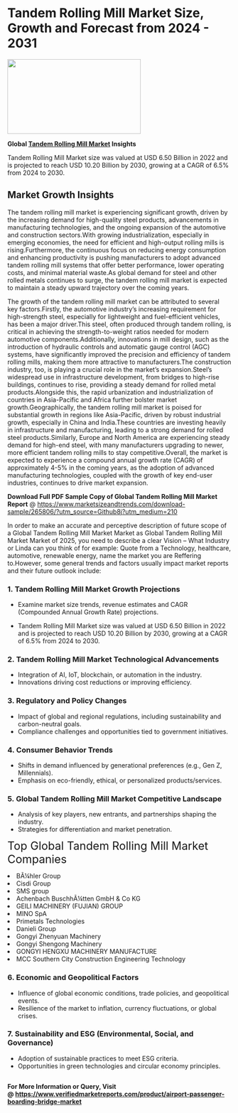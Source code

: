 <H1>Tandem Rolling Mill Market Size, Growth and Forecast from 2024 - 2031</H1><img class="aligncenter size-medium wp-image-584254" src="https://thirdeyenews.in/wp-content/uploads/2024/09/Global-Market-Research-300x168.jpeg" alt="" width="300" height="168" /><p><strong>Global&nbsp;<a href="https://www.marketsizeandtrends.com/download-sample/265806/?utm_source=Github8j?utm_medium=210">Tandem Rolling Mill Market</a> Insights</strong></p><p>Tandem Rolling Mill Market size was valued at USD 6.50 Billion in 2022 and is projected to reach USD 10.20 Billion by 2030, growing at a CAGR of 6.5% from 2024 to 2030.</p><p><h2>Market Growth Insights</h2> <p>The tandem rolling mill market is experiencing significant growth, driven by the increasing demand for high-quality steel products, advancements in manufacturing technologies, and the ongoing expansion of the automotive and construction sectors.With growing industrialization, especially in emerging economies, the need for efficient and high-output rolling mills is rising.Furthermore, the continuous focus on reducing energy consumption and enhancing productivity is pushing manufacturers to adopt advanced tandem rolling mill systems that offer better performance, lower operating costs, and minimal material waste.As global demand for steel and other rolled metals continues to surge, the tandem rolling mill market is expected to maintain a steady upward trajectory over the coming years.</p> <p>The growth of the tandem rolling mill market can be attributed to several key factors.Firstly, the automotive industry’s increasing requirement for high-strength steel, especially for lightweight and fuel-efficient vehicles, has been a major driver.This steel, often produced through tandem rolling, is critical in achieving the strength-to-weight ratios needed for modern automotive components.Additionally, innovations in mill design, such as the introduction of hydraulic controls and automatic gauge control (AGC) systems, have significantly improved the precision and efficiency of tandem rolling mills, making them more attractive to manufacturers.The construction industry, too, is playing a crucial role in the market’s expansion.Steel’s widespread use in infrastructure development, from bridges to high-rise buildings, continues to rise, providing a steady demand for rolled metal products.Alongside this, the rapid urbanization and industrialization of countries in Asia-Pacific and Africa further bolster market growth.Geographically, the tandem rolling mill market is poised for substantial growth in regions like Asia-Pacific, driven by robust industrial growth, especially in China and India.These countries are investing heavily in infrastructure and manufacturing, leading to a strong demand for rolled steel products.Similarly, Europe and North America are experiencing steady demand for high-end steel, with many manufacturers upgrading to newer, more efficient tandem rolling mills to stay competitive.Overall, the market is expected to experience a compound annual growth rate (CAGR) of approximately 4-5% in the coming years, as the adoption of advanced manufacturing technologies, coupled with the growth of key end-user industries, continues to drive market expansion.</p> <p><span class=""><strong>Download Full PDF Sample Copy of Global Tandem Rolling Mill Market Report</strong> @ <a href="https://www.marketsizeandtrends.com/download-sample/265806/?utm_source=Github8j?utm_medium=210" target="_blank">https://www.marketsizeandtrends.com/download-sample/265806/?utm_source=Github8j?utm_medium=210</a></span></p><p>In order to make an accurate and perceptive description of future scope of a Global&nbsp;Tandem Rolling Mill Market Market as Global&nbsp;Tandem Rolling Mill Market Market of 2025, you need to describe a clear Vision &ndash; What Industry or Linda can you think of for example: Quote from a Technology, healthcare, automotive, renewable energy, name the market you are Reffering to.However, some general trends and factors usually impact market reports and their future outlook include:</p><h3>1.&nbsp;<strong>Tandem Rolling Mill Market Growth Projections</strong></h3><ul><li>Examine market size trends, revenue estimates and CAGR (Compounded Annual Growth Rate) projections.</li><li><p>Tandem Rolling Mill Market size was valued at USD 6.50 Billion in 2022 and is projected to reach USD 10.20 Billion by 2030, growing at a CAGR of 6.5% from 2024 to 2030.</p></li></ul><h3>2.&nbsp;<strong>Tandem Rolling Mill Market Technological Advancements</strong></h3><ul><li>Integration of AI, IoT, blockchain, or automation in the industry.</li><li>Innovations driving cost reductions or improving efficiency.</li></ul><h3>3.&nbsp;<strong>Regulatory and Policy Changes</strong></h3><ul><li>Impact of global and regional regulations, including sustainability and carbon-neutral goals.</li><li>Compliance challenges and opportunities tied to government initiatives.</li></ul><h3>4.&nbsp;<strong>Consumer Behavior Trends</strong></h3><ul><li>Shifts in demand influenced by generational preferences (e.g., Gen Z, Millennials).</li><li>Emphasis on eco-friendly, ethical, or personalized products/services.</li></ul><h3>5.&nbsp;<strong>Global Tandem Rolling Mill Market Competitive Landscape</strong></h3><ul><li>Analysis of key players, new entrants, and partnerships shaping the industry.</li><li>Strategies for differentiation and market penetration.</li></ul><p data-pm-slice="1 1 []"><span style="color: inherit; font-family: inherit; font-size: 25px;">Top Global Tandem Rolling Mill Market Companies</span></p><div class="" data-test-id=""><p><li>BÃ¼hler Group</li><li> Cisdi Group</li><li> SMS group</li><li> Achenbach BuschhÃ¼tten GmbH & Co KG</li><li> GEILI MACHINERY (FUJIAN) GROUP</li><li> MINO SpA</li><li> Primetals Technologies</li><li> Danieli Group</li><li> Gongyi Zhenyuan Machinery</li><li> Gongyi Shengong Machinery</li><li> GONGYI HENGXU MACHINERY MANUFACTURE</li><li> MCC Southern City Construction Engineering Technology</li></p></div><h3>6.&nbsp;<strong>Economic and Geopolitical Factors</strong></h3><ul><li>Influence of global economic conditions, trade policies, and geopolitical events.</li><li>Resilience of the market to inflation, currency fluctuations, or global crises.</li></ul><h3>7.&nbsp;<strong>Sustainability and ESG (Environmental, Social, and Governance)</strong></h3><ul><li>Adoption of sustainable practices to meet ESG criteria.</li><li>Opportunities in green technologies and circular economy principles.</li></ul><h2><strong style="font-size: 14px;">For More Information or Query, Visit @&nbsp;</strong><a style="background-color: #ffffff; font-size: 14px;" href="https://www.marketsizeandtrends.com/report/tandem-rolling-mill-market/" target="_blank">https://www.verifiedmarketreports.com/product/airport-passenger-boarding-bridge-market</a></h2>